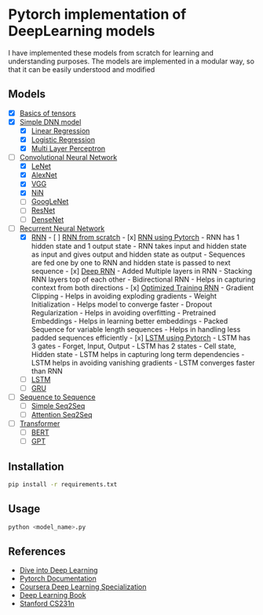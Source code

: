 # Pytorch implementation of DeepLearning models
I have implemented these models from scratch for learning and understanding purposes. The models are implemented in a modular way, so that it can be easily understood and modified

## Models
- [x] [Basics of tensors](/basics)
- [x] [Simple DNN model](/simple_dnn)
    - [x] [Linear Regression]()
    - [x] [Logistic Regression]()
    - [x] [Multi Layer Perceptron]()
- [ ] [Convolutional Neural Network]()
    - [x] [LeNet](/cnn/2_LeNet.py)
    - [x] [AlexNet](/cnn/3_AlexNet.py)
    - [x] [VGG](/cnn/4_VGG.py)
    - [x] [NiN](/cnn/5_NiN.py)
    - [ ] [GoogLeNet](/cnn/6_GoogLeNet.py)
    - [ ] [ResNet](/cnn/7_resnet.py)
    - [ ] [DenseNet](/cnn/8_densenet.py)
- [ ] [Recurrent Neural Network]() 
    - [x] [RNN]()
            - [ ] [RNN from scratch](/rnn/1_RNN.py)
            - [x] [RNN using Pytorch](/rnn/rnn_simple.py)
                    - RNN has 1 hidden state and 1 output state
                    - RNN takes input and hidden state as input and gives output and hidden state as output
                    - Sequences are fed one by one to RNN and hidden state is passed to next sequence
            - [x] [Deep RNN](/rnn/rnn_advance.py)
                    - Added Multiple layers in RNN - Stacking RNN layers top of each other
                    - Bidirectional RNN - Helps in capturing context from both directions
            - [x] [Optimized Training RNN](/rnn/rnn_advance.py)
                    - Gradient Clipping - Helps in avoiding exploding gradients
                    - Weight Initialization - Helps model to converge faster
                    - Dropout Regularization - Helps in avoiding overfitting
                    - Pretrained Embeddings - Helps in learning better embeddings
                    - Packed Sequence for variable length sequences - Helps in handling less padded sequences efficiently
            - [x] [LSTM using Pytorch]()
                    - LSTM has 3 gates - Forget, Input, Output
                    - LSTM has 2 states - Cell state, Hidden state
                    - LSTM helps in capturing long term dependencies
                    - LSTM helps in avoiding vanishing gradients
                    - LSTM converges faster than RNN
    - [ ] [LSTM]()
    - [ ] [GRU]()
- [ ] [Sequence to Sequence]()
    - [ ] [Simple Seq2Seq]()
    - [ ] [Attention Seq2Seq]()
- [ ] [Transformer]()
    - [ ] [BERT]()
    - [ ] [GPT]()

## Installation
```bash
pip install -r requirements.txt
```

## Usage
```bash
python <model_name>.py
```

## References
- [Dive into Deep Learning](https://d2l.ai/)
- [Pytorch Documentation](https://pytorch.org/docs/stable/index.html)
- [Coursera Deep Learning Specialization](https://www.coursera.org/specializations/deep-learning)
- [Deep Learning Book](https://www.deeplearningbook.org/)
- [Stanford CS231n](http://cs231n.stanford.edu/)
